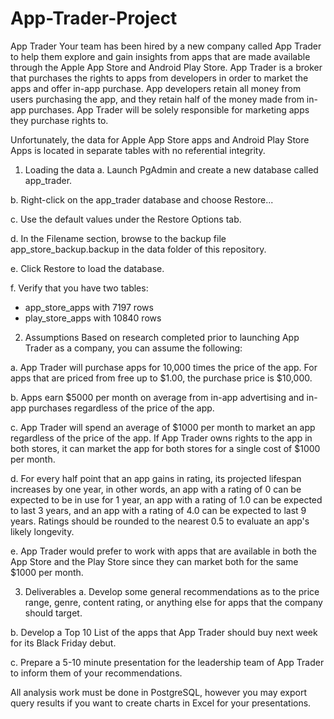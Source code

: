 # App-Trader-Project

App Trader
Your team has been hired by a new company called App Trader to help them explore and gain insights from apps that are made available through the Apple App Store and Android Play Store. App Trader is a broker that purchases the rights to apps from developers in order to market the apps and offer in-app purchase. App developers retain all money from users purchasing the app, and they retain half of the money made from in-app purchases. App Trader will be solely responsible for marketing apps they purchase rights to.

Unfortunately, the data for Apple App Store apps and Android Play Store Apps is located in separate tables with no referential integrity.

1. Loading the data
a. Launch PgAdmin and create a new database called app_trader.

b. Right-click on the app_trader database and choose Restore...

c. Use the default values under the Restore Options tab.

d. In the Filename section, browse to the backup file app_store_backup.backup in the data folder of this repository.

e. Click Restore to load the database.

f. Verify that you have two tables:
- app_store_apps with 7197 rows
- play_store_apps with 10840 rows

2. Assumptions
Based on research completed prior to launching App Trader as a company, you can assume the following:

a. App Trader will purchase apps for 10,000 times the price of the app. For apps that are priced from free up to $1.00, the purchase price is $10,000.

b. Apps earn $5000 per month on average from in-app advertising and in-app purchases regardless of the price of the app.

c. App Trader will spend an average of $1000 per month to market an app regardless of the price of the app. If App Trader owns rights to the app in both stores, it can market the app for both stores for a single cost of $1000 per month.

d. For every half point that an app gains in rating, its projected lifespan increases by one year, in other words, an app with a rating of 0 can be expected to be in use for 1 year, an app with a rating of 1.0 can be expected to last 3 years, and an app with a rating of 4.0 can be expected to last 9 years. Ratings should be rounded to the nearest 0.5 to evaluate an app's likely longevity.

e. App Trader would prefer to work with apps that are available in both the App Store and the Play Store since they can market both for the same $1000 per month.

3. Deliverables
a. Develop some general recommendations as to the price range, genre, content rating, or anything else for apps that the company should target.

b. Develop a Top 10 List of the apps that App Trader should buy next week for its Black Friday debut.

c. Prepare a 5-10 minute presentation for the leadership team of App Trader to inform them of your recommendations.

All analysis work must be done in PostgreSQL, however you may export query results if you want to create charts in Excel for your presentations.
